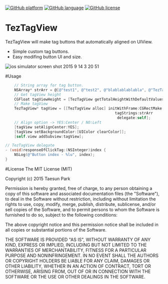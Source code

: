 [![GitHub platform](https://img.shields.io/badge/platform-ios-lightgrey.svg)]() 
[![GitHub language](https://img.shields.io/badge/language-objective--c-6BAEE4.svg)]()
[![GitHub license](https://img.shields.io/badge/license-MIT-blue.svg)](https://raw.githubusercontent.com/tezpark/AlternateIconName-objC/master/LICENSE)

# TezTagView
TezTagView will make tag buttons that automatically aligned on UIView.


* Simple custom tag buttons.
* Easy modifing button UI and size.

![ios simulator screen shot 2015 9 14 3 20 51](https://cloud.githubusercontent.com/assets/389004/9843376/76f38426-5af4-11e5-8a2f-a655492518bf.png)

#Usage
```objective-c
    // String array for tag button.
    NSArray* strArr = @[@"test1", @"test2", @"blablablablabla", @"TezTagView", @"This tutorial is center align tags"];
    // Get tagView height
    CGFloat tagViewHeight = [TezTagView getTotalHeightWithDefaultValuesAndWords:strArr];
    // Make tagView
    TezTagView* tagView = [[TezTagView alloc] initWithFrame:CGRectMake(0, 0, self.view.frame.size.width, tagViewHeight)
                                                 tagStrings:strArr
                                                  delegate:self];
    // Align option -> YES:Center / NO:Left
    [tagView setAlignCenter:YES];
    [tagView setBackgroundColor:[UIColor clearColor]];
    [self.view addSubview:tagView];
```
```objective-c
// TezTagView delegate
- (void)responseOfClickTag:(NSInteger)index {
    NSLog(@"Button index - %lu", index);
}
```


#License
The MIT License (MIT)

Copyright (c) 2015 Taesun Park

Permission is hereby granted, free of charge, to any person obtaining a copy
of this software and associated documentation files (the "Software"), to deal
in the Software without restriction, including without limitation the rights
to use, copy, modify, merge, publish, distribute, sublicense, and/or sell
copies of the Software, and to permit persons to whom the Software is
furnished to do so, subject to the following conditions:

The above copyright notice and this permission notice shall be included in all
copies or substantial portions of the Software.

THE SOFTWARE IS PROVIDED "AS IS", WITHOUT WARRANTY OF ANY KIND, EXPRESS OR
IMPLIED, INCLUDING BUT NOT LIMITED TO THE WARRANTIES OF MERCHANTABILITY,
FITNESS FOR A PARTICULAR PURPOSE AND NONINFRINGEMENT. IN NO EVENT SHALL THE
AUTHORS OR COPYRIGHT HOLDERS BE LIABLE FOR ANY CLAIM, DAMAGES OR OTHER
LIABILITY, WHETHER IN AN ACTION OF CONTRACT, TORT OR OTHERWISE, ARISING FROM,
OUT OF OR IN CONNECTION WITH THE SOFTWARE OR THE USE OR OTHER DEALINGS IN THE
SOFTWARE.
